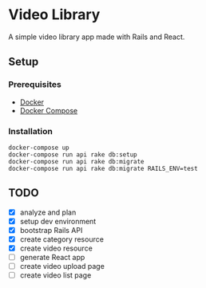 # Video Library

A simple video library app made with Rails and React.

## Setup

### Prerequisites

- [Docker](https://www.docker.com/)
- [Docker Compose](https://docs.docker.com/compose/)

### Installation

```shell
docker-compose up
docker-compose run api rake db:setup
docker-compose run api rake db:migrate
docker-compose run api rake db:migrate RAILS_ENV=test
```

## TODO
- [x] analyze and plan
- [x] setup dev environment
- [x] bootstrap Rails API
- [x] create category resource
- [x] create video resource
- [ ] generate React app
- [ ] create video upload page
- [ ] create video list page
